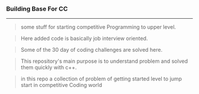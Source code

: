 ### Building Base For CC
----
> some stuff for starting competitive Programming to upper level.

> Here added code is basically job interview oriented.

> Some of the 30 day of coding challenges are solved here.

> This repository's main purpose is to understand problem and solved them quickly with c++.

> in this repo a collection of problem of getting started level to jump start in competitive Coding world

